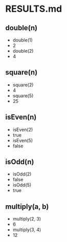 # RESULTS.md

## double(n)
- double(1)
- 2
- double(2)
- 4

## square(n)
- square(2)
- 4
- square(5)
- 25

## isEven(n)
- isEven(2)
- true
- isEven(5)
- false

## isOdd(n)
- isOdd(2)
- false
- isOdd(5)
- true

## multiply(a, b)
- multiply(2, 3)
- 6
- multiply(3, 4)
- 12